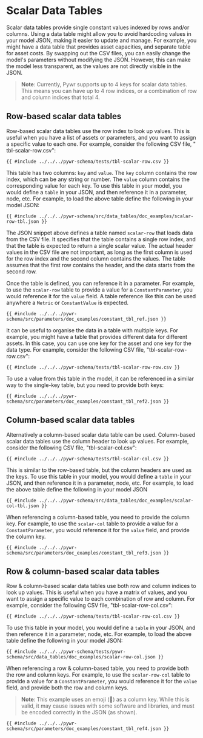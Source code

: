 # Scalar Data Tables

Scalar data tables provide single constant values indexed by rows and/or columns. Using a data table might allow
you to avoid hardcoding values in your model JSON, making it easier to update and manage. For example, you might have a
data table that provides asset capacities, and separate table for asset costs. By swapping out the CSV files, you can
easily change the model's parameters without modifying the JSON. However, this can make the model less transparent, as
the values are not directly visible in the JSON.

> **Note**: Currently, Pywr supports up to 4 keys for scalar data tables. This means you can have up to 4 row indices,
> or a combination of row and column indices that total 4.

## Row-based scalar data tables

Row-based scalar data tables use the row index to look up values. This is useful when you have a list of assets or
parameters, and you want to assign a specific value to each one. For example, consider the following CSV file, "
tbl-scalar-row.csv":

[//]: # (@formatter:off)

```csv,ignore
{{ #include ../../../pywr-schema/tests/tbl-scalar-row.csv }}
```

[//]: # (@formatter:on)

This table has two columns: `key` and `value`. The `key` column contains the row index, which can be any string or
number. The `value` column contains the corresponding value for each key. To use this table in your model, you would
define a `table` in your JSON, and then reference it in a parameter, node, etc. For example, to load the above
table define the following in your model JSON:

[//]: # (@formatter:off)

```json,ignore
{{ #include ../../../pywr-schema/src/data_tables/doc_examples/scalar-row-tbl.json }}
```

[//]: # (@formatter:on)

The JSON snippet above defines a table named `scalar-row` that loads data from the CSV file. It specifies that the
table contains a single row index, and that the table is expected to return a single scalar value. The actual header
values in the CSV file are not important, as long as the first column is used for the row index and the second column
contains the values. The table assumes that the first row contains the header, and the data starts from the second row.

Once the table is defined, you can reference it in a parameter. For example, to use the `scalar-row` table to provide
a value for a `ConstantParameter`, you would reference it for the `value` field. A table reference like this can be
used anywhere a `Metric` or `ConstantValue` is expected.

[//]: # (@formatter:off)

```json,ignore
{{ #include ../../../pywr-schema/src/parameters/doc_examples/constant_tbl_ref.json }}
```

[//]: # (@formatter:on)

It can be useful to organise the data in a table with multiple keys. For example, you might have a table that provides
different data for different assets. In this case, you can use one key for the asset and one key for the data type.
For example, consider the following CSV file, "tbl-scalar-row-row.csv":

[//]: # (@formatter:off)

```csv,ignore
{{ #include ../../../pywr-schema/tests/tbl-scalar-row-row.csv }}
```

[//]: # (@formatter:on)

To use a value from this table in the model, it can be referenced in a similar way to the single-key table, but
you need to provide both keys:

[//]: # (@formatter:off)

```json,ignore
{{ #include ../../../pywr-schema/src/parameters/doc_examples/constant_tbl_ref2.json }}
```

[//]: # (@formatter:on)

## Column-based scalar data tables

Alternatively a column-based scalar data table can be used. Column-based scalar data tables use the column header
to look up values. For example, consider the following CSV file, "tbl-scalar-col.csv":

[//]: # (@formatter:off)

```csv,ignore
{{ #include ../../../pywr-schema/tests/tbl-scalar-col.csv }}
```

[//]: # (@formatter:on)

This is similar to the row-based table, but the column headers are used as the keys. To use this table in your model,
you would define a `table` in your JSON, and then reference it in a parameter, node, etc. For example, to load the above
table define the following in your model JSON

[//]: # (@formatter:off)

```json,ignore
{{ #include ../../../pywr-schema/src/data_tables/doc_examples/scalar-col-tbl.json }}
```

[//]: # (@formatter:on)

When referencing a column-based table, you need to provide the column key. For example, to use the `scalar-col` table
to provide a value for a `ConstantParameter`, you would reference it for the `value` field, and provide the column key.

[//]: # (@formatter:off)

```json,ignore
{{ #include ../../../pywr-schema/src/parameters/doc_examples/constant_tbl_ref3.json }}
```

[//]: # (@formatter:on)

## Row & column-based scalar data tables

Row & column-based scalar data tables use both row and column indices to look up values. This is useful when you have
a matrix of values, and you want to assign a specific value to each combination of row and column. For example, consider
the following CSV file, "tbl-scalar-row-col.csv":

[//]: # (@formatter:off)

```csv,ignore
{{ #include ../../../pywr-schema/tests/tbl-scalar-row-col.csv }}
```

[//]: # (@formatter:on)

To use this table in your model, you would define a `table` in your JSON, and then reference it in a parameter, node,
etc. For example, to load the above table define the following in your model JSON:

[//]: # (@formatter:off)

```json,ignore
{{ #include ../../../pywr-schema/tests/pywr-schema/src/data_tables/doc_examples/scalar-row-col.json }}
```

[//]: # (@formatter:on)

When referencing a row & column-based table, you need to provide both the row and column keys. For example, to use the
`scalar-row-col` table to provide a value for a `ConstantParameter`, you would reference it for the `value` field, and
provide both the row and column keys.

> **Note**: This example uses an emoji (🐍) as a column key. While this is valid, it may cause issues with some software
> and libraries, and must be encoded correctly in the JSON (as shown).


[//]: # (@formatter:off)

```json,ignore
{{ #include ../../../pywr-schema/src/parameters/doc_examples/constant_tbl_ref4.json }}
```

[//]: # (@formatter:on)
